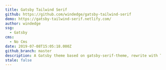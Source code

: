```yaml
---
title: Gatsby Tailwind Serif
github: https://github.com/windedge/gatsby-tailwind-serif
demo: https://gatsby-tailwind-serif.netlify.com/
author: windedge
ssg:
  - Gatsby
cms:
  - No Cms
date: 2019-07-08T15:05:18.000Z
github_branch: master
description: A Gatsby theme based on gatsby-serif-theme, rewrite with Tailwind CSS.
stale: false
---
```

